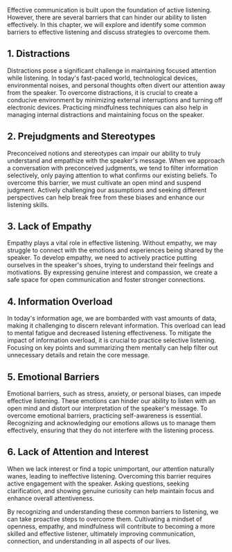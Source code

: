 
Effective communication is built upon the foundation of active listening. However, there are several barriers that can hinder our ability to listen effectively. In this chapter, we will explore and identify some common barriers to effective listening and discuss strategies to overcome them.

1\. Distractions
---------------

Distractions pose a significant challenge in maintaining focused attention while listening. In today's fast-paced world, technological devices, environmental noises, and personal thoughts often divert our attention away from the speaker. To overcome distractions, it is crucial to create a conducive environment by minimizing external interruptions and turning off electronic devices. Practicing mindfulness techniques can also help in managing internal distractions and maintaining focus on the speaker.

2\. Prejudgments and Stereotypes
-------------------------------

Preconceived notions and stereotypes can impair our ability to truly understand and empathize with the speaker's message. When we approach a conversation with preconceived judgments, we tend to filter information selectively, only paying attention to what confirms our existing beliefs. To overcome this barrier, we must cultivate an open mind and suspend judgment. Actively challenging our assumptions and seeking different perspectives can help break free from these biases and enhance our listening skills.

3\. Lack of Empathy
------------------

Empathy plays a vital role in effective listening. Without empathy, we may struggle to connect with the emotions and experiences being shared by the speaker. To develop empathy, we need to actively practice putting ourselves in the speaker's shoes, trying to understand their feelings and motivations. By expressing genuine interest and compassion, we create a safe space for open communication and foster stronger connections.

4\. Information Overload
-----------------------

In today's information age, we are bombarded with vast amounts of data, making it challenging to discern relevant information. This overload can lead to mental fatigue and decreased listening effectiveness. To mitigate the impact of information overload, it is crucial to practice selective listening. Focusing on key points and summarizing them mentally can help filter out unnecessary details and retain the core message.

5\. Emotional Barriers
---------------------

Emotional barriers, such as stress, anxiety, or personal biases, can impede effective listening. These emotions can hinder our ability to listen with an open mind and distort our interpretation of the speaker's message. To overcome emotional barriers, practicing self-awareness is essential. Recognizing and acknowledging our emotions allows us to manage them effectively, ensuring that they do not interfere with the listening process.

6\. Lack of Attention and Interest
---------------------------------

When we lack interest or find a topic unimportant, our attention naturally wanes, leading to ineffective listening. Overcoming this barrier requires active engagement with the speaker. Asking questions, seeking clarification, and showing genuine curiosity can help maintain focus and enhance overall attentiveness.

By recognizing and understanding these common barriers to listening, we can take proactive steps to overcome them. Cultivating a mindset of openness, empathy, and mindfulness will contribute to becoming a more skilled and effective listener, ultimately improving communication, connection, and understanding in all aspects of our lives.
